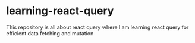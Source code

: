 # learning-react-query
This repository is all about react query where I am learning react query for efficient data fetching and mutation
